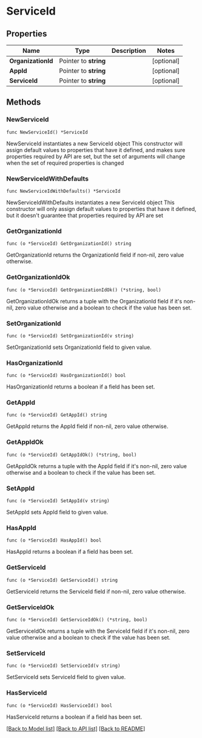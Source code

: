 # ServiceId

## Properties

Name | Type | Description | Notes
------------ | ------------- | ------------- | -------------
**OrganizationId** | Pointer to **string** |  | [optional] 
**AppId** | Pointer to **string** |  | [optional] 
**ServiceId** | Pointer to **string** |  | [optional] 

## Methods

### NewServiceId

`func NewServiceId() *ServiceId`

NewServiceId instantiates a new ServiceId object
This constructor will assign default values to properties that have it defined,
and makes sure properties required by API are set, but the set of arguments
will change when the set of required properties is changed

### NewServiceIdWithDefaults

`func NewServiceIdWithDefaults() *ServiceId`

NewServiceIdWithDefaults instantiates a new ServiceId object
This constructor will only assign default values to properties that have it defined,
but it doesn't guarantee that properties required by API are set

### GetOrganizationId

`func (o *ServiceId) GetOrganizationId() string`

GetOrganizationId returns the OrganizationId field if non-nil, zero value otherwise.

### GetOrganizationIdOk

`func (o *ServiceId) GetOrganizationIdOk() (*string, bool)`

GetOrganizationIdOk returns a tuple with the OrganizationId field if it's non-nil, zero value otherwise
and a boolean to check if the value has been set.

### SetOrganizationId

`func (o *ServiceId) SetOrganizationId(v string)`

SetOrganizationId sets OrganizationId field to given value.

### HasOrganizationId

`func (o *ServiceId) HasOrganizationId() bool`

HasOrganizationId returns a boolean if a field has been set.

### GetAppId

`func (o *ServiceId) GetAppId() string`

GetAppId returns the AppId field if non-nil, zero value otherwise.

### GetAppIdOk

`func (o *ServiceId) GetAppIdOk() (*string, bool)`

GetAppIdOk returns a tuple with the AppId field if it's non-nil, zero value otherwise
and a boolean to check if the value has been set.

### SetAppId

`func (o *ServiceId) SetAppId(v string)`

SetAppId sets AppId field to given value.

### HasAppId

`func (o *ServiceId) HasAppId() bool`

HasAppId returns a boolean if a field has been set.

### GetServiceId

`func (o *ServiceId) GetServiceId() string`

GetServiceId returns the ServiceId field if non-nil, zero value otherwise.

### GetServiceIdOk

`func (o *ServiceId) GetServiceIdOk() (*string, bool)`

GetServiceIdOk returns a tuple with the ServiceId field if it's non-nil, zero value otherwise
and a boolean to check if the value has been set.

### SetServiceId

`func (o *ServiceId) SetServiceId(v string)`

SetServiceId sets ServiceId field to given value.

### HasServiceId

`func (o *ServiceId) HasServiceId() bool`

HasServiceId returns a boolean if a field has been set.


[[Back to Model list]](../README.md#documentation-for-models) [[Back to API list]](../README.md#documentation-for-api-endpoints) [[Back to README]](../README.md)


